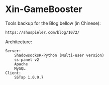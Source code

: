 # Xin-GameBooster

Tools backup for the Blog bellow (in Chinese):
	
	https://shuspieler.com/blog/1072/ 

Architecture:

	Server:
		ShadowsocksR-Python (Multi-user version)
		ss-panel v2 
		Apache
		MySQL
	Client:
		SSTap 1.0.9.7
